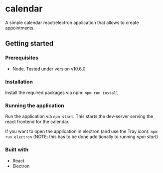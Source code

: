 # calendar

A simple calendar react/electron application that allows to create appointments.

## Getting started

### Prerequisites

* Node. Tested under version v10.6.0

### Installation

Install the required packages via npm:
`npm run install`

### Running the application

Run the application via `npm start`.
This starts the dev-server serving the react frontend for the calendar.

If you want to open the application in electron (and use the Tray icon): `npm run electron`
(NOTE: this has to be done additionally to running _npm start_)

### Built with
- React
- Electron
